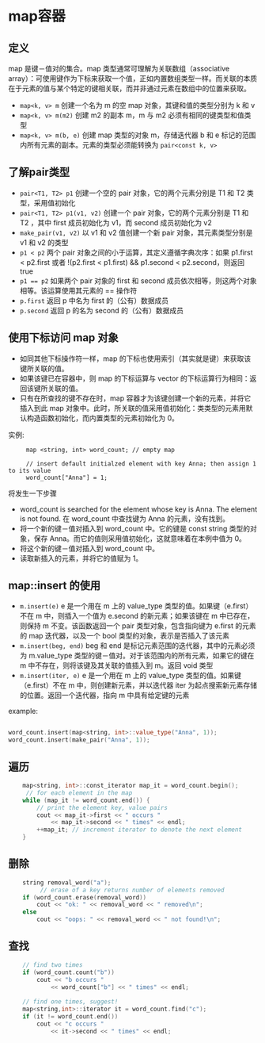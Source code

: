 # map容器

## 定义

map 是键－值对的集合。map 类型通常可理解为关联数组（associative array）：可使用键作为下标来获取一个值，正如内置数组类型一样。而关联的本质在于元素的值与某个特定的键相关联，而并非通过元素在数组中的位置来获取。

- `map<k, v> m` 创建一个名为 m 的空 map 对象，其键和值的类型分别为 k 和 v
- `map<k, v> m(m2)` 创建 m2 的副本 m，m 与 m2 必须有相同的键类型和值类型
- `map<k, v> m(b, e)` 创建 map 类型的对象 m，存储迭代器 b 和 e 标记的范围内所有元素的副本。元素的类型必须能转换为 `pair<const k, v>`

## 了解pair类型

- `pair<T1, T2> p1` 创建一个空的 pair 对象，它的两个元素分别是 T1 和 T2 类型，采用值初始化
- `pair<T1, T2> p1(v1, v2)` 创建一个 pair 对象，它的两个元素分别是 T1 和 T2 ，其中 first 成员初始化为 v1，而 second 成员初始化为 v2
- `make_pair(v1, v2)` 以 v1 和 v2 值创建一个新 pair 对象，其元素类型分别是 v1 和 v2 的类型
- `p1 < p2` 两个 pair 对象之间的小于运算，其定义遵循字典次序：如果 p1.first < p2.first 或者 !(p2.first < p1.first) && p1.second < p2.second，则返回 true
- `p1 == p2` 如果两个 pair 对象的 first 和 second 成员依次相等，则这两个对象相等。该运算使用其元素的 == 操作符
- `p.first` 返回 p 中名为 first 的（公有）数据成员
- `p.second` 返回 p 的名为 second 的（公有）数据成员

## 使用下标访问 map 对象

- 如同其他下标操作符一样，map 的下标也使用索引（其实就是键）来获取该键所关联的值。
- 如果该键已在容器中，则 map 的下标运算与 vector 的下标运算行为相同：返回该键所关联的值。
- 只有在所查找的键不存在时，map 容器才为该键创建一个新的元素，并将它插入到此 map 对象中。此时，所关联的值采用值初始化：类类型的元素用默认构造函数初始化，而内置类型的元素初始化为 0。

实例:

```
     map <string, int> word_count; // empty map

     // insert default initialzed element with key Anna; then assign 1 to its value
     word_count["Anna"] = 1;

```

将发生一下步骤

- word_count is searched for the element whose key is Anna. The element is not found.
在 word_count 中查找键为 Anna 的元素，没有找到。
- 将一个新的键－值对插入到 word_count 中。它的键是 const string 类型的对象，保存 Anna。而它的值则采用值初始化，这就意味着在本例中值为 0。
- 将这个新的键－值对插入到 word_count 中。
- 读取新插入的元素，并将它的值赋为 1。 


## map::insert 的使用

- `m.insert(e)` e 是一个用在 m 上的 value_type 类型的值。如果键（e.first）不在 m 中，则插入一个值为 e.second 的新元素；如果该键在 m 中已存在，则保持 m 不变。该函数返回一个 pair 类型对象，包含指向键为 e.first 的元素的 map 迭代器，以及一个 bool 类型的对象，表示是否插入了该元素
- `m.insert(beg, end)` beg 和 end 是标记元素范围的迭代器，其中的元素必须为 m.value_type 类型的键－值对。对于该范围内的所有元素，如果它的键在 m 中不存在，则将该键及其关联的值插入到 m。返回 void 类型
- `m.insert(iter, e)` e 是一个用在 m 上的 value_type 类型的值。如果键（e.first）不在 m 中，则创建新元素，并以迭代器 iter 为起点搜索新元素存储的位置。返回一个迭代器，指向 m 中具有给定键的元素

example:

```cpp

word_count.insert(map<string, int>::value_type("Anna", 1)); 
word_count.insert(make_pair("Anna", 1));

```

## 遍历

```cpp
    map<string, int>::const_iterator map_it = word_count.begin();
     // for each element in the map
    while (map_it != word_count.end()) {
        // print the element key, value pairs
        cout << map_it->first << " occurs "
            << map_it->second << " times" << endl;
        ++map_it; // increment iterator to denote the next element
    }
```

## 删除

```cpp
    string removal_word("a");
         // erase of a key returns number of elements removed
    if (word_count.erase(removal_word))
        cout << "ok: " << removal_word << " removed\n";
    else 
        cout << "oops: " << removal_word << " not found!\n";
```

## 查找

```cpp
    // find two times
    if (word_count.count("b"))
        cout << "b occurs "
            << word_count["b"] << " times" << endl;
    
    // find one times, suggest!
    map<string,int>::iterator it = word_count.find("c");
    if (it != word_count.end())
        cout << "c occurs "
            << it->second << " times" << endl;
```